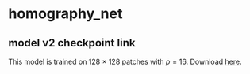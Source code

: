 # homography_net

## model v2 checkpoint link
This model is trained on 128 $\times$ 128 patches with $\rho=16$.
Download [here](https://www.dropbox.com/scl/fo/x7g1eua2f7fcdoeq6ssc5/h?rlkey=23jiq47e5suks8ljmwy32hmar&dl=0).